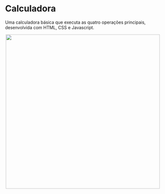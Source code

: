 # Calculadora
Uma calculadora básica que executa as quatro operações principais, desenvolvida com HTML, CSS e Javascript.

<div align="center">
<img src="https://user-images.githubusercontent.com/80974593/186066661-75561f85-8e70-459f-bce8-49a44dbfc94d.png" width="500px"/>
</div>
